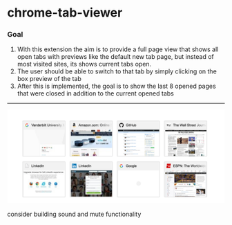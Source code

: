 # chrome-tab-viewer

### Goal

1. With this extension the aim is to provide a full page view that shows all open tabs with previews like the default new tab page, but instead of most visited sites, its shows current tabs open.
2. The user should be able to switch to that tab by simply clicking on the box preview of the tab
3. After this is implemented, the goal is to show the last 8 opened pages that were closed in addition to the current opened tabs  
  
---

![alt text](screen-shot.png)

consider building sound and mute functionality